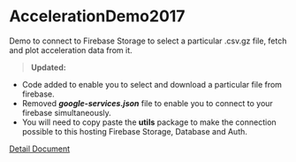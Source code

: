 # AccelerationDemo2017
Demo to connect to Firebase Storage to select a particular .csv.gz file, fetch and plot acceleration data from it.

> **Updated:**
* Code added to enable you to select and download a particular file from firebase.
* Removed ***google-services.json*** file to enable you to connect to your firebase simultaneously.
* You will need to copy paste the **utils** package to make the connection possible to this hosting Firebase Storage, Database and Auth.


[Detail Document](https://docs.google.com/a/husky.neu.edu/document/d/13L9Upy_eWb6_1I3X2nJDx-MKMjQGcv-p0p7iYgIwCoQ/edit?usp=sharing)